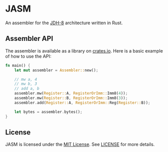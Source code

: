 # JASM
An assembler for the [JDH-8](https://github.com/jdah/jdh-8) architecture written in Rust.

## Assembler API
The assembler is available as a library on [crates.io](https://crates.io/crates/jasm).
Here is a basic example of how to use the API:
```rs
fn main() {
    let mut assembler = Assembler::new();

    // mw a, 4
    // mw b, 3
    // add a, b
    assembler.mw(Register::A, RegisterOrImm::Imm8(4));
    assembler.mw(Register::B, RegisterOrImm::Imm8(3));
    assembler.add(Register::A, RegisterOrImm::Reg(Register::B));

    let bytes = assembler.bytes();
}
```

## License
JASM is licensed under the [MIT License](https://opensource.org/license/mit/).
See [LICENSE](LICENSE) for more details.